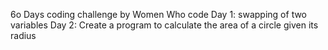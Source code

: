 6o Days coding challenge by Women Who code
Day 1: swapping of two variables
Day 2: Create a program to calculate the area of a circle given its radius
